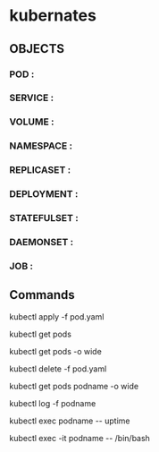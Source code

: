 # kubernates

## OBJECTS

### POD :

### SERVICE :

### VOLUME :

### NAMESPACE :

### REPLICASET :

### DEPLOYMENT :

### STATEFULSET :

### DAEMONSET :

### JOB :


## Commands

kubectl apply -f pod.yaml

kubectl get pods

kubectl get pods -o wide

kubectl delete -f pod.yaml

kubectl get pods podname -o wide

kubectl log -f podname

kubectl exec podname -- uptime

kubectl exec -it podname -- /bin/bash


